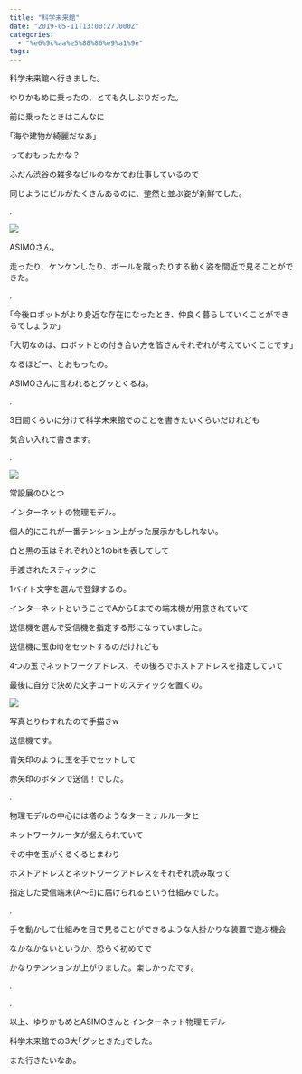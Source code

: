 ```yaml
---
title: "科学未来館"
date: "2019-05-11T13:00:27.000Z"
categories: 
  - "%e6%9c%aa%e5%88%86%e9%a1%9e"
tags: 
---
```


科学未来館へ行きました。

ゆりかもめに乗ったの、とても久しぶりだった。

前に乗ったときはこんなに

｢海や建物が綺麗だなあ｣

っておもったかな？

ふだん渋谷の雑多なビルのなかでお仕事しているので

同じようにビルがたくさんあるのに、整然と並ぶ姿が新鮮でした。

.

![](/images/2019-05-11-14-00-398178509596627804217.jpg)

ASIMOさん。

走ったり、ケンケンしたり、ボールを蹴ったりする動く姿を間近で見ることができた。

.

｢今後ロボットがより身近な存在になったとき、仲良く暮らしていくことができるでしょうか｣

｢大切なのは、ロボットとの付き合い方を皆さんそれぞれが考えていくことです｣

なるほどー、とおもったの。

ASIMOさんに言われるとグッとくるね。

.

3日間くらいに分けて科学未来館でのことを書きたいくらいだけれども

気合い入れて書きます。

.

![](/images/2019-05-11-15-16-53763307123656815275.jpg)

常設展のひとつ

インターネットの物理モデル。

個人的にこれが一番テンション上がった展示かもしれない。

白と黒の玉はそれぞれ0と1のbitを表してして

手渡されたスティックに

1バイト文字を選んで登録するの。

インターネットということでAからEまでの端末機が用意されていて

送信機を選んで受信機を指定する形になっていました。

送信機に玉(bit)をセットするのだけれども

4つの玉でネットワークアドレス、その後ろでホストアドレスを指定していて

最後に自分で決めた文字コードのスティックを置くの。

![](/images/15576425288731008440587520211699.jpg)

写真とりわすれたので手描き‪w

送信機です。

青矢印のように玉を手でセットして

赤矢印のボタンで送信！でした。

.

物理モデルの中心には塔のようなターミナルルータと

ネットワークルータが据えられていて

その中を玉がくるくるとまわり

ホストアドレスとネットワークアドレスをそれぞれ読み取って

指定した受信端末(A〜E)に届けられるという仕組みでした。

.

手を動かして仕組みを目で見ることができるような大掛かりな装置で遊ぶ機会

なかなかないというか、恐らく初めてで

かなりテンションが上がりました。楽しかったです。

.

.

以上、ゆりかもめとASIMOさんとインターネット物理モデル

科学未来館での3大｢グッときた｣でした。

また行きたいなあ。
